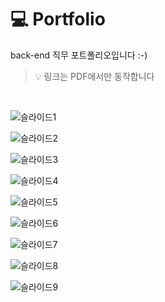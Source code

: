# 💻 Portfolio
back-end 직무 포트폴리오입니다 :-)

> 💡 링크는 PDF에서만 동작합니다

<br>

![슬라이드1](./img/슬라이드1.PNG)

![슬라이드2](./img/슬라이드2.PNG)

![슬라이드3](./img/슬라이드3.PNG)

![슬라이드4](./img/슬라이드4.PNG)

![슬라이드5](./img/슬라이드5.PNG)

![슬라이드6](./img/슬라이드6.PNG)

![슬라이드7](./img/슬라이드7.PNG)

![슬라이드8](./img/슬라이드8.PNG)

![슬라이드9](./img/슬라이드9.PNG)



